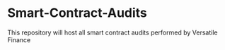 # Smart-Contract-Audits
This repository will host all smart contract audits performed by Versatile Finance
